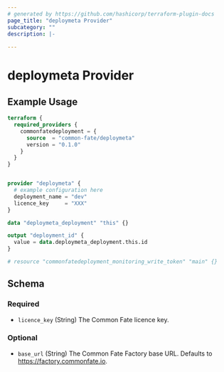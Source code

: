 ```yaml
---
# generated by https://github.com/hashicorp/terraform-plugin-docs
page_title: "deploymeta Provider"
subcategory: ""
description: |-
  
---
```


# deploymeta Provider



## Example Usage

```terraform
terraform {
  required_providers {
    commonfatedeployment = {
      source  = "common-fate/deploymeta"
      version = "0.1.0"
    }
  }
}


provider "deploymeta" {
  # example configuration here
  deployment_name = "dev"
  licence_key     = "XXX"
}

data "deploymeta_deployment" "this" {}

output "deployment_id" {
  value = data.deploymeta_deployment.this.id
}

# resource "commonfatedeployment_monitoring_write_token" "main" {}
```

<!-- schema generated by tfplugindocs -->
## Schema

### Required

- `licence_key` (String) The Common Fate licence key.

### Optional

- `base_url` (String) The Common Fate Factory base URL. Defaults to https://factory.commonfate.io.
